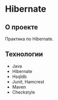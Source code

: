  Hibernate
=================

## О проекте
Практика по Hibernate.

## Технологии

* Java
* Hibernate
* Hsqldb
* Junit, Hamcrest
* Maven
* Checkstyle
